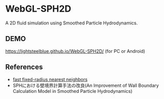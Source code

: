 # WebGL-SPH2D  
A 2D fluid simulation using Smoothed Particle Hydrodynamics.  
## DEMO  
https://lightsteelblue.github.io/WebGL-SPH2D/ (for PC or Android)  

## References  
- [fast fixed-radius nearest neighbors](https://on-demand.gputechconf.com/gtc/2014/presentations/S4117-fast-fixed-radius-nearest-neighbor-gpu.pdf)  
- SPHにおける壁境界計算手法の改良(An Improvement of Wall Boundary Calculation Model in Smoothed Particle Hydrodynamics)
